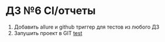 # ДЗ №6 CI/отчеты
1. Добавить allure и github триггер для тестов из любого ДЗ
2. Запушить проект в GIT
[test](src/test/java/org/home/accuweather)
